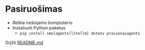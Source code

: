 # Pasiruošimas
* Reikia nešiojamo kompiuterio
* Instaliuoti Python paketus
    * `pip install smolagents[litellm] dotenv praisonaiagents`


Grįžti [README.md](../README.md)
